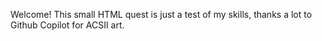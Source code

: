 Welcome!
This small HTML quest is just a test of my skills, thanks a lot to Github Copilot for ACSII art.